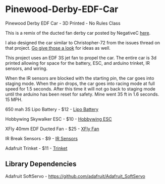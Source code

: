 # Pinewood-Derby-EDF-Car
Pinewood Derby EDF Car - 3D Printed - No Rules Class

This is a remix of the ducted fan derby car posted by NegativeC [here](https://github.com/NegativeC/ducted-fan-pinewood-derby).

I also designed the car similar to Christopher-72 from the issues thread on that project. [Go give those a look](https://github.com/NegativeC/ducted-fan-pinewood-derby/issues/2) for ideas as well.

This project uses an EDF 3S jet fan to propel the car. The entire car is 3d printed allowing for space for the battery, ESC, and arduino trinket, IR sensors, and wiring. 

When the IR sensors are blocked with the starting pin, the car goes into staging mode. When the pin drops, the car goes into racing mode at full speed for 1.5 seconds. After this time it will not go back to staging mode until the arduino has been reset for safety. Mine went 35 ft in 1.6 seconds. 15 MPH. 

650 mah 3S Lipo Battery - $12 - [Lipo Battery](https://www.aliexpress.us/item/3256809691650091.html?spm=a2g0o.detail.similar_items.1.1b672tJO2tJO5e&utparam-url=scene%3Aimage_search%7Cquery_from%3Adetail_bigimg%7Cx_object_id%3A1005009877964843%7C_p_origin_prod%3A&algo_pvid=70498a28-a5d0-41b9-a6cc-3642210f86f0&algo_exp_id=70498a28-a5d0-41b9-a6cc-3642210f86f0&pdp_ext_f=%7B%22order%22%3A%22-1%22%2C%22fromPage%22%3A%22search%22%7D&pdp_npi=6%40dis%21USD%2112.95%2112.95%21%21%2112.95%2112.95%21%40210311a017612786087098837e6bb2%2112000050454996079%21sea%21US%212000527519%21ACX%211%210%21n_tag%3A-29919%3Bd%3Ae7d49904%3Bm03_new_user%3A-29894&gatewayAdapt=4itemAdapt)

Hobbywing Skywalker ESC - $10 - [Hobbywing ESC](https://www.aliexpress.us/item/2251832468941883.html?spm=a2g0o.order_list.order_list_main.39.1fea1802QtOHtJ&gatewayAdapt=glo2usa)

XFly 40mm EDF Ducted Fan - $25 - [XFly Fan](https://www.amazon.com/dp/B0BXPLYJTX?ref=ppx_yo2ov_dt_b_fed_asin_title)

IR Break Sensors - $9 - [IR Sensors](https://www.amazon.com/dp/B09V76Z4CB?ref=ppx_yo2ov_dt_b_fed_asin_title&th=1)

Adafruit Trinket - $11 - [Trinket](https://www.amazon.com/dp/B00K9THV04?ref=ppx_yo2ov_dt_b_fed_asin_title)

## Library Dependencies
Adafruit SoftServo - https://github.com/adafruit/Adafruit_SoftServo

